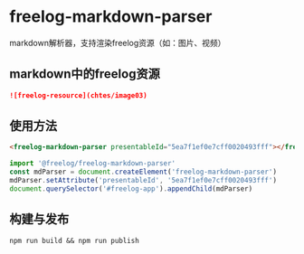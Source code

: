 # freelog-markdown-parser

markdown解析器，支持渲染freelog资源（如：图片、视频）

## markdown中的freelog资源
```markdown
![freelog-resource](chtes/image03)
```

## 使用方法
```html
<freelog-markdown-parser presentableId="5ea7f1ef0e7cff0020493fff"></freelog-markdown-parser>
```

```js
import '@freelog/freelog-markdown-parser'
const mdParser = document.createElement('freelog-markdown-parser')
mdParser.setAttribute('presentableId', '5ea7f1ef0e7cff0020493fff')
document.querySelector('#freelog-app').appendChild(mdParser)
```

## 构建与发布

```
npm run build && npm run publish
```